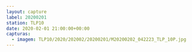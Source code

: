 ```yaml
---
layout: capture
label: 20200201
station: TLP10
date: 2020-02-01 21:00:00+00:00
capturas:
  - imagem: TLP10/2020/202002/20200201/M20200202_042223_TLP_10P.jpg
---
```

